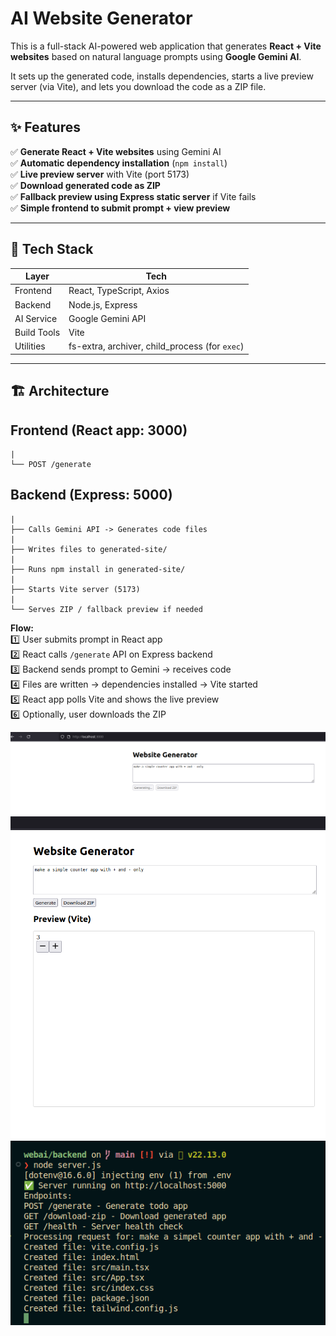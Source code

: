 # AI Website Generator

This is a full-stack AI-powered web application that generates **React + Vite websites** based on natural language prompts using **Google Gemini AI**.  

It sets up the generated code, installs dependencies, starts a live preview server (via Vite), and lets you download the code as a ZIP file.

---

## ✨ Features

✅ **Generate React + Vite websites** using Gemini AI  
✅ **Automatic dependency installation** (`npm install`)  
✅ **Live preview server** with Vite (port 5173)  
✅ **Download generated code as ZIP**  
✅ **Fallback preview using Express static server** if Vite fails  
✅ **Simple frontend to submit prompt + view preview**  

---

## 🚀 Tech Stack

| Layer       | Tech |
|-------------|-----------------------------|
| Frontend    | React, TypeScript, Axios |
| Backend     | Node.js, Express |
| AI Service  | Google Gemini API |
| Build Tools | Vite |
| Utilities   | fs-extra, archiver, child_process (for `exec`) |

---

## 🏗️ Architecture



## Frontend (React app: 3000)
    |
    └── POST /generate
       


## Backend (Express: 5000)
    |
    ├── Calls Gemini API -> Generates code files  
    |  
    ├── Writes files to generated-site/  
    |  
    ├── Runs npm install in generated-site/  
    |  
    ├── Starts Vite server (5173)  
    |  
    └── Serves ZIP / fallback preview if needed  
      



**Flow:**  
1️⃣ User submits prompt in React app  
2️⃣ React calls `/generate` API on Express backend  
3️⃣ Backend sends prompt to Gemini → receives code  
4️⃣ Files are written → dependencies installed → Vite started  
5️⃣ React app polls Vite and shows the live preview  
6️⃣ Optionally, user downloads the ZIP 
  
![Intial Window](basic_page_one.png)  
![Final Output](final_output.png)  
![Termial Output](termial.png)